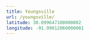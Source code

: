 ```yaml
---
title: Youngsville
url: /youngsville/
latitude: 30.099647100000002
longitude: -91.99012060000001
---
```


